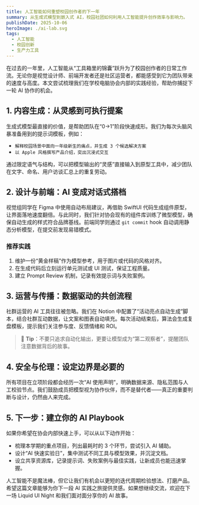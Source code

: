 ```yaml
---
title: 人工智能如何重塑校园创作者的下一年
summary: 从生成式模型到嵌入式 AI，校园社团如何利用人工智能提升创作效率与影响力。
publishDate: 2025-10-06
heroImage: ./ai-lab.svg
tags:
  - 人工智能
  - 校园创新
  - 生产力工具
---
```


在过去的一年里，人工智能从“工具箱里的锦囊”跃升为了校园创作者的日常工作流。无论你是视觉设计师、前端开发者还是社区运营者，都能感受到它为团队带来的速度与高度。本文尝试梳理我们在学校电脑协会内部的实践经验，帮助你捕捉下一轮 AI 协作的机会。

## 1. 内容生成：从灵感到可执行提案

生成式模型最直接的价值，是帮助团队在“0→1”阶段快速成形。我们为每次头脑风暴准备用到的提示词模板，例如：

- `解释校园场景中面向一年级新生的痛点，并生成 3 个候选解决方案`
- `以 Apple 风格撰写产品介绍，突出沉浸式交互`

通过限定语气与结构，可以把模型输出的“灵感”直接输入到原型工具中，减少团队在文字、命名、用户访谈汇总上的重复劳动。

## 2. 设计与前端：AI 变成对话式搭档

视觉组同学在 Figma 中使用自动布局建议，再借助 SwiftUI 代码生成组件原型，让界面落地速度翻倍。与此同时，我们针对协会现有的组件库训练了微型模型，确保自动生成的样式符合品牌基线。前端同学则通过 `git commit` hook 自动调用静态分析模型，在提交前发现易错模式。

### 推荐实践

1. 维护一份“黄金样稿”作为模型参考，用于图片或代码的风格对齐。
2. 在生成代码后立刻运行单元测试或 UI 测试，保证工程质量。
3. 建立 Prompt Review 机制，记录有效提示词与失败案例。

## 3. 运营与传播：数据驱动的共创流程

社群运营的 AI 工具往往被忽略。我们在 Notion 中配置了“活动亮点自动生成”脚本，结合社群互动数据，让文案和图表自动填充。每次活动结束后，算法会生成复盘模板，提示我们关注参与度、反馈情绪和 ROI。

> 📌 **Tip**：不要只追求自动化输出，更要让模型成为“第二观察者”，提醒团队注意数据背后的故事。

## 4. 安全与伦理：设定边界是必要的

所有项目在立项阶段都会经历一次“AI 使用声明”，明确数据来源、隐私范围与人工校验节点。我们鼓励成员把模型视为协作伙伴，而不是替代者——真正的重要判断与设计，仍然由人来完成。

## 5. 下一步：建立你的 AI Playbook

如果你希望在协会内部快速上手，可以从以下动作开始：

- 梳理本学期的重点项目，列出最耗时的 3 个环节，尝试引入 AI 辅助。
- 设计“AI 快速实验日”，集中测试不同工具与模型效果，并沉淀文档。
- 设立共享资源库，记录提示词、失败案例与最佳实践，让新成员也能迅速掌握。

人工智能不是魔法棒，但它让我们有机会以更短的迭代周期检验想法、打磨产品。希望这篇文章能够为你下一段 AI 实践之旅提供灵感。如果想继续交流，欢迎在下一场 Liquid UI Night 和我们面对面分享你的 AI 故事。
